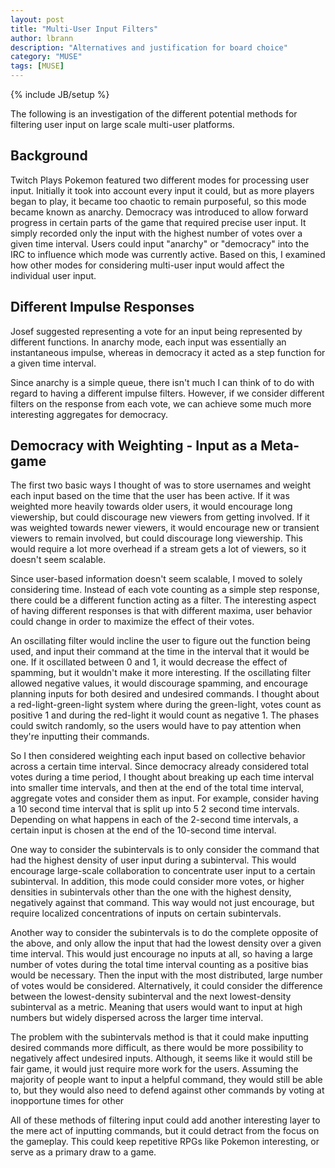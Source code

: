 ```yaml
---
layout: post
title: "Multi-User Input Filters"
author: lbrann
description: "Alternatives and justification for board choice"
category: "MUSE"
tags: [MUSE]
---
```

{% include JB/setup %}

The following is an investigation of the different potential methods for 
filtering user input on large scale multi-user platforms.

## Background

Twitch Plays Pokemon featured two different modes for processing user input. 
Initially it took into account every input it could, but as more players began 
to play, it became too chaotic to remain purposeful, so this mode became known
as anarchy. Democracy was introduced to allow forward progress in
certain parts of the game that required precise user input. It simply recorded
only the input with the highest number of votes over a given time interval. 
Users could input "anarchy" or "democracy" into the IRC to influence which
mode was currently active. Based on this, I examined how other modes
for considering multi-user input would affect the individual user input.

## Different Impulse Responses

Josef suggested representing a vote for an input being represented by
different functions. In anarchy mode, each input was essentially an 
instantaneous impulse, whereas in democracy it acted as a step function for a 
given time interval.

Since anarchy is a simple queue, there isn't much I can think of to do with
regard to having a different impulse filters. However, if we consider different
filters on the response from each vote, we can achieve some much more 
interesting aggregates for democracy. 

## Democracy with Weighting - Input as a Meta-game

The first two basic ways I thought of was to store usernames and weight each
input based on the time that the user has been active. If it was weighted
more heavily towards older users, it would encourage long viewership, but
could discourage new viewers from getting involved. If it was weighted towards
newer viewers, it would encourage new or transient viewers to remain involved,
but could discourage long viewership. This would require a lot more overhead
if a stream gets a lot of viewers, so it doesn't seem scalable.

Since user-based information doesn't seem scalable, I moved to solely
considering time. Instead of each vote counting as a simple step response,
there could be a different function acting as a filter. The interesting aspect 
of having different responses is that with different maxima, user behavior could
change in order to maximize the effect of their votes.

An oscillating filter would incline the user to figure out the function being
used, and input their command at the time in the interval that it would be
one. If it oscillated between 0 and 1, it would decrease the effect of spamming,
but it wouldn't make it more interesting. If the oscillating filter allowed 
negative values, it would discourage spamming, and encourage planning inputs for
both desired and undesired commands. I thought about a red-light-green-light
system where during the green-light, votes count as positive 1 and during the 
red-light it would count as negative 1. The phases could switch randomly, so
the users would have to pay attention when they're inputting their commands.

So I then considered weighting each input based on collective behavior 
across a certain time interval. Since democracy already considered total 
votes during a time period, I thought about breaking up each time interval into 
smaller time intervals, and then at the end of the total time interval, 
aggregate votes and consider them as input. For example, consider
having a 10 second time interval that is split up into 5 2 second time 
intervals. Depending on what happens in each of the 2-second time intervals,
a certain input is chosen at the end of the 10-second time interval.

One way to consider the subintervals is to only consider the command that
had the highest density of user input during a subinterval. This would 
encourage large-scale collaboration to concentrate user input to a certain 
subinterval. In addition, this mode could consider more votes, or higher 
densities in subintervals other than the one with the highest density, 
negatively against that command. This way would not just encourage, but require
localized concentrations of inputs on certain subintervals.

Another way to consider the subintervals is to do the complete opposite of
the above, and only allow the input that had the lowest density over a given
time interval. This would just encourage no inputs at all, so having a large
number of votes during the total time interval counting as a positive bias
would be necessary. Then the input with the most distributed, large number of 
votes would be considered. Alternatively, it could consider the difference 
between the lowest-density subinterval and the next lowest-density subinterval
as a metric. Meaning that users would want to input at high numbers but widely
dispersed across the larger time interval.

The problem with the subintervals method is that it could make inputting
desired commands more difficult, as there would be more possibility to 
negatively affect undesired inputs. Although, it seems like it would still be
fair game, it would just require more work for the users. Assuming the majority
of people want to input a helpful command, they would still be able to, but
they would also need to defend against other commands by voting at
inopportune times for other

All of these methods of filtering input could add another interesting layer to 
the mere act of inputting commands, but it could detract from the focus on the 
gameplay. This could keep repetitive RPGs like Pokemon interesting, or serve
as a primary draw to a game.



